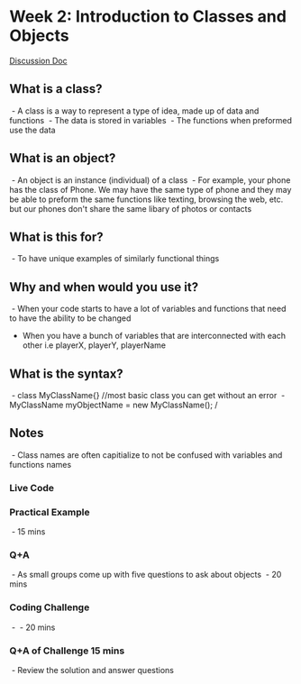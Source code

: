 # Week 2: Introduction to Classes and Objects
[Discussion Doc](https://docs.google.com/document/d/1nS25wCRjYUXvA8b8bS8Y4K037x9m2Bff5uUSoJvo0ss/edit?usp=sharing)


## What is a class? 
 - A class is a way to represent a type of idea, made up of data and functions
 - The data is stored in variables
 - The functions when preformed use the data

## What is an object?
 - An object is an instance (individual) of a class
 - For example, your phone has the class of Phone. We may have the same type of phone and they may be able to preform the same functions like texting, browsing the web, etc. but our phones don't share the same libary of photos or contacts

## What is this for?
 - To have unique examples of similarly functional things

## Why and when would you use it?
 - When your code starts to have a lot of variables and functions that need to have the ability to be changed
- When you have a bunch of variables that are interconnected with each other i.e playerX, playerY, playerName


## What is the syntax?
 - class MyClassName{} //most basic class you can get without an error
 - MyClassName myObjectName = new MyClassName(); /

## Notes
 - Class names are often capitialize to not be confused with variables and functions names

### Live Code


### Practical Example
 - 15 mins

### Q+A
 - As small groups come up with five questions to ask about objects
 - 20 mins

### Coding Challenge
 - 
 - 20 mins
### Q+A of Challenge 15 mins
 - Review the solution and answer questions
